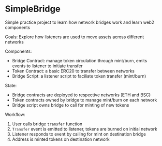 # SimpleBridge
Simple practice project to learn how network bridges work and learn web2 components

Goals: Explore how listeners are used to move assets across different networks

Components:
- Bridge Contract: manage token circulation through mint/burn, emits events to listener to initiate transfer
- Token Contract: a basic ERC20 to transfer between networks
- Bridge Script: a listener script to faciliate token transfer (mint/burn)


State:
- Bridge contracts are deployed to respective networks (ETH and BSC)
- Token contracts owned by bridge to manage mint/burn on each network
- Bridge script owns bridge to call for minting of new tokens

Workflow:
1. User calls bridge `transfer` function
2. `Transfer` event is emitted to listener, tokens are burned on initial network
3. Listener responds to event by calling for mint on destination bridge
4. Address is minted tokens on destination network